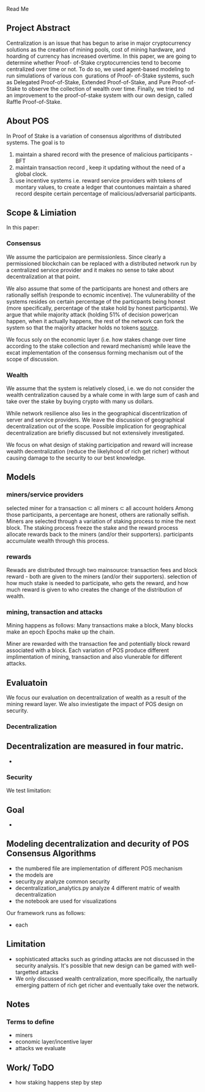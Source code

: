 Read Me

## Project Abstract
Centralization is an issue that has begun to arise in major cryptocurrency solutions
as the creation of mining pools, cost of mining hardware, and hoarding of currency
has increased overtime. In this paper, we are going to determine whether Proof-
of-Stake cryptocurrencies tend to become centralized over time or not. To do so,
we used agent-based modeling to run simulations of various con gurations of Proof-
of-Stake systems, such as Delegated Proof-of-Stake, Extended Proof-of-Stake, and
Pure Proof-of-Stake to observe the collection of wealth over time. Finally, we tried
to  nd an improvement to the proof-of-stake system with our own design, called
Raffle Proof-of-Stake.

## About POS
In Proof of Stake is a variation of consensus algorithms of distributed systems. 
The goal is to 
1) maintain a shared record with the presence of malicious participants - BFT
2) maintain transaction record , keep it updating without the need of a global clock.
3) use incentive systems i.e. reward service providers with tokens of montary values, to create a ledger that countonues maintain a shared record despite certain percentage of malicious/adversarial participants. 

## Scope & Limiation
In this paper:
### Consensus
We assume the participaion are permissionless. Since clearly a permissioned blockchain can be replaced with a distributed network run by a centralized service provider and it makes no sense to take about decentralization at that point. 

We also assume that some of the participants are honest and others are rationally selfish (responde to ecnomic incentive). The vulunerability of the systems resides on certain percentage of the particpants being honest (more specifically, percentage of the stake hold by honest participants). We argue that while majority attack (holding 51% of decision power)can happen, when it actually happens, the rest of the network can fork the system so that the majority attacker holds no tokens [source](https://cointelegraph.com/news/hive-hard-fork-is-successful-steem-crashes-back-to-earth).

We focus soly on the economic layer (i.e. how stakes change over time according to the stake collection and reward mechanism) while leave the excat implementation of the consensus forming mechanism out of the scope of discussion.


### Wealth
We assume that the system is relatively closed, i.e. we do not consider the wealth centralization caused by a whale come in with large sum of cash and take over the stake by buying crypto with many us dollars.

While network resilience also lies in the geographical discentrlization of server and service providers. We leave the discussion of geographical decentralization out of the scope. Possible implication for geographical decentralization are briefly discussed but not extensively investigated. 

We focus on what design of staking participation and reward will increase wealth decentralization (reduce the likelyhood of rich get richer) without causing damage to the security to our best knowledge. 

## Models
### miners/service providers
selected miner for a transaction $\subset$ all miners $\subset$ all account holders
Among those participants, a percentage are honest, others are rationally selfish.
Miners are selected through a variation of staking process to mine the next block. The staking process freeze the stake and the reward process allocate rewards back to the miners (and/or their supporters). participants accumulate wealth through this process.

### rewards 
Rewads are distributed through two mainsource: transaction fees and block reward - both are given to the miners (and/or their supporters).
selection of how much stake is needed to participate, who gets the reward, and how much reward is given to who creates the change of the distribution of wealth. 

### mining, transaction and attacks
Mining happens as follows:
Many transactions make a block,
Many blocks make an epoch
Epochs make up the chain.

Miner are rewarded with the transaction fee and potentially block reward associated with a block. Each variation of POS produce different implimentation of mining, transaction and also vlunerable for different attacks. 


## Evaluatoin
We focus our evaluation on decentralization of wealth as a result of the mining reward layer. We also inviestigate the impact of POS design on security.

### Decentralization
Decentralization are measured in four matric. 
- 
- 

### Security 
We test limitation:

## Goal
- 


## Modeling decentralization and decurity of POS Consensus Algorithms

- the numbered file are implementation of different POS mechanism
- the models are 
- security.py analyze common security 
- decentralization_analytics.py analyze 4 different matric of wealth decentralization
- the notebook are used for visualizations

Our framework runs as follows:
- each 


## Limitation
- sophisticated attacks such as grinding attacks are not discussed in the security analysis. It's possible that new design can be gamed with well-targetted attacks
- We only discussed wealth centralization, more specifically, the nartually emerging pattern of rich get richer and eventually take over the network.



## Notes
### Terms to define
- miners
- economic layer/incentive layer
- attacks we evaluate 


## Work/ ToDO
- how staking happens step by step
